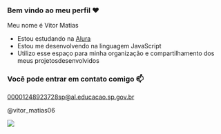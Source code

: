 ### Bem vindo ao meu perfil ❤️

Meu nome é Vitor Matias

- Estou estudando na [Alura](https://www.alura.com.br)
- Estou me desenvolvendo na linguagem JavaScript
- Utilizo esse espaço para minha organização e compartilhamento dos meus projetosdesenvolvidos

### Você pode entrar em contato comigo 📫

00001248923728sp@al.educacao.sp.gov.br

@vitor_matias06

![](https://media1.tenor.com/m/9MdMaYVUxZYAAAAC/goku-peace.gif)
